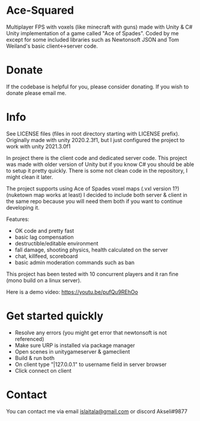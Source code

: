 # Ace-Squared
Multiplayer FPS with voxels (like minecraft with guns) made with Unity & C#
Unity implementation of a game called "Ace of Spades".
Coded by me except for some included libraries such as Newtonsoft JSON and Tom Weiland's basic client<->server code.

# Donate
If the codebase is helpful for you, please consider donating. If you wish to donate please email me.

# Info
See LICENSE files (files in root directory starting with LICENSE prefix).
Originally made with unity 2020.2.3f1, but I just configured the project to work with unity 2021.3.0f1

In project there is the client code and dedicated server code. This project was made with older version of Unity but if you know C# you should be able to setup it pretty quickly. There is some not clean code in the repository, I might clean it later.

The project supports using Ace of Spades voxel maps (.vxl version 1?) (nuketown map works at least)
I decided to include both server & client in the same repo because you will need them both if you want to continue developing it.

Features:
- OK code and pretty fast
- basic lag compensation
- destructible/editable environment
- fall damage, shooting physics, health calculated on the server
- chat, killfeed, scoreboard
- basic admin moderation commands such as ban

This project has been tested with 10 concurrent players and it ran fine (mono build on a linux server).

Here is a demo video:
https://youtu.be/pufQu9REhOo

# Get started quickly
- Resolve any errors (you might get error that newtonsoft is not referenced)
- Make sure URP is installed via package manager
- Open scenes in unitygameserver & gameclient
- Build & run both
- On client type "|127.0.0.1" to username field in server browser
- Click connect on client

# Contact
You can contact me via email islaitala@gmail.com or discord Akseli#9877
